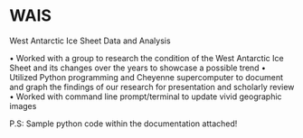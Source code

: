 # WAIS
West Antarctic Ice Sheet Data and Analysis

• Worked with a group to research the condition of the West Antarctic Ice Sheet and its changes over the years to showcase a possible trend 
• Utilized Python programming and Cheyenne supercomputer to document and graph the findings of our research for presentation and scholarly review 
• Worked with command line prompt/terminal to update vivid geographic images

P.S: Sample python code within the documentation attached!
